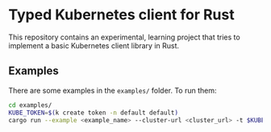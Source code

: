 # Typed Kubernetes client for Rust

This repository contains an experimental, learning project that tries to implement
a basic Kubernetes client library in Rust.

## Examples

There are some examples in the `examples/` folder. To run them:
```bash
cd examples/
KUBE_TOKEN=$(k create token -n default default)
cargo run --example <example_name> --cluster-url <cluster_url> -t $KUBE_TOKEN [additional-flags-here]
```

